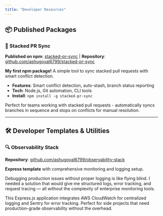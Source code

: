 ```yaml
---
title: "Developer Resources"
---
```


## 📦 Published Packages

### 🚀 Stacked PR Sync

**Published on npm**: [stacked-pr-sync](https://www.npmjs.com/package/stacked-pr-sync) | **Repository**: [github.com/ashugoyal6799/stacked-pr-sync](https://github.com/ashugoyal6799/stacked-pr-sync)

**My first npm package!** A simple tool to sync stacked pull requests with smart conflict detection.

- **Features**: Smart conflict detection, auto-stash, branch status reporting
- **Tech**: Node.js, Git automation, CLI tools
- **Install**: `npm install -g stacked-pr-sync`

Perfect for teams working with stacked pull requests - automatically syncs branches in sequence and stops on conflicts for manual resolution.

---

## 🛠️ Developer Templates & Utilities

### 🔍 Observability Stack

**Repository**: [github.com/ashugoyal6799/observability-stack](https://github.com/ashugoyal6799/observability-stack)

**Express template** with comprehensive monitoring and logging setup.

Debugging production issues without proper logging is like flying blind. I needed a solution that would give me structured logs, error tracking, and request tracing — all without the complexity of enterprise monitoring tools.

This Express.js application integrates AWS CloudWatch for centralized logging and Sentry for error tracking. Perfect for side projects that need production-grade observability without the overhead.
